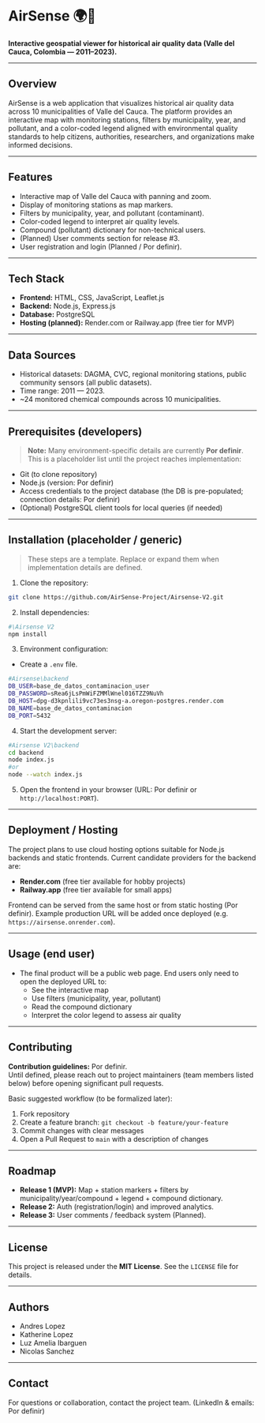 # AirSense 🌍💨

**Interactive geospatial viewer for historical air quality data (Valle del Cauca, Colombia — 2011–2023).**

---

## Overview
AirSense is a web application that visualizes historical air quality data across 10 municipalities of Valle del Cauca. The platform provides an interactive map with monitoring stations, filters by municipality, year, and pollutant, and a color-coded legend aligned with environmental quality standards to help citizens, authorities, researchers, and organizations make informed decisions.

---

## Features
- Interactive map of Valle del Cauca with panning and zoom.
- Display of monitoring stations as map markers.
- Filters by municipality, year, and pollutant (contaminant).
- Color-coded legend to interpret air quality levels.
- Compound (pollutant) dictionary for non-technical users.
- (Planned) User comments section for release #3.
- User registration and login (Planned / Por definir).

---

## Tech Stack
- **Frontend:** HTML, CSS, JavaScript, Leaflet.js  
- **Backend:** Node.js, Express.js  
- **Database:** PostgreSQL  
- **Hosting (planned):** Render.com or Railway.app (free tier for MVP)

---

## Data Sources
- Historical datasets: DAGMA, CVC, regional monitoring stations, public community sensors (all public datasets).  
- Time range: 2011 — 2023.  
- ~24 monitored chemical compounds across 10 municipalities.

---

## Prerequisites (developers)
> **Note:** Many environment-specific details are currently **Por definir**. This is a placeholder list until the project reaches implementation:

- Git (to clone repository)  
- Node.js (version: Por definir)  
- Access credentials to the project database (the DB is pre-populated; connection details: Por definir)  
- (Optional) PostgreSQL client tools for local queries (if needed)

---

## Installation (placeholder / generic)
> These steps are a template. Replace or expand them when implementation details are defined.

1. Clone the repository:
```bash
git clone https://github.com/AirSense-Project/Airsense-V2.git
```

2. Install dependencies:
```bash
#\Airsense V2
npm install
```

3. Environment configuration:
- Create a `.env` file.  

```bash
#Airsense\backend
DB_USER=base_de_datos_contaminacion_user
DB_PASSWORD=sRea6jLsPmWiFZMMlWnel016TZZ9NuVh
DB_HOST=dpg-d3kpnlili9vc73es3nsg-a.oregon-postgres.render.com
DB_NAME=base_de_datos_contaminacion
DB_PORT=5432
```

4. Start the development server:
```bash
#Airsense V2\backend
cd backend
node index.js
#or
node --watch index.js
```

5. Open the frontend in your browser (URL: Por definir or `http://localhost:PORT`).

---

## Deployment / Hosting
The project plans to use cloud hosting options suitable for Node.js backends and static frontends. Current candidate providers for the backend are:

- **Render.com** (free tier available for hobby projects)  
- **Railway.app** (free tier available for small apps)

Frontend can be served from the same host or from static hosting (Por definir). Example production URL will be added once deployed (e.g. `https://airsense.onrender.com`).

---

## Usage (end user)
- The final product will be a public web page. End users only need to open the deployed URL to:
  - See the interactive map
  - Use filters (municipality, year, pollutant)
  - Read the compound dictionary
  - Interpret the color legend to assess air quality

---

## Contributing
**Contribution guidelines:** Por definir.  
Until defined, please reach out to project maintainers (team members listed below) before opening significant pull requests.

Basic suggested workflow (to be formalized later):
1. Fork repository
2. Create a feature branch: `git checkout -b feature/your-feature`
3. Commit changes with clear messages
4. Open a Pull Request to `main` with a description of changes

---

## Roadmap
- **Release 1 (MVP):** Map + station markers + filters by municipality/year/compound + legend + compound dictionary.  
- **Release 2:** Auth (registration/login) and improved analytics.  
- **Release 3:** User comments / feedback system (Planned).

---

## License
This project is released under the **MIT License**. See the `LICENSE` file for details.

---

## Authors
- Andres Lopez  
- Katherine Lopez  
- Luz Amelia Ibarguen  
- Nicolas Sanchez

---

## Contact
For questions or collaboration, contact the project team. (LinkedIn & emails: Por definir)
